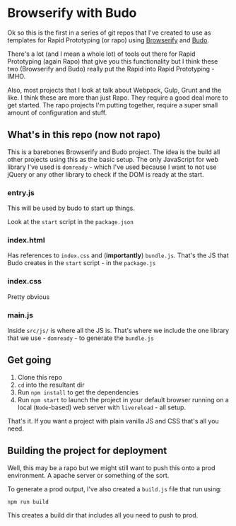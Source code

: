# Browserify with Budo
Ok so this is the first in a series of git repos that I've created to use as templates for Rapid Prototyping (or rapo) using [Browserify](http://browserify.org) and [Budo](https://github.com/mattdesl/budo).

There's a lot (and I mean a whole lot) of tools out there for Rapid Prototyping (again Rapo) that give you this functionality but I think these two (Browserify and Budo) really put the Rapid into Rapid Prototyping - IMHO.

Also, most projects that I look at talk about Webpack, Gulp, Grunt and the like. I think these are more than just Rapo. They require a good deal more to get started. The rapo projects I'm putting together, require a super small amount of configuration and stuff.

## What's in this repo (now not rapo)
This is a barebones Browserify and Budo project. The idea is the build all other projects using this as the basic setup. The only JavaScript for web library I've used is `domready` - which I've used because I want to not use jQuery or any other library to check if the DOM is ready at the start.

### entry.js
This will be used by budo to start up things.

Look at the `start` script in the `package.json`

### index.html
Has references to `index.css` and (**importantly**) `bundle.js`. That's the JS that Budo creates in the `start` script - in the `package.js`

### index.css
Pretty obvious

### main.js
Inside `src/js/` is where all the JS is. That's where we include the one library that we use - `domready` - to generate the `bundle.js`

## Get going
1. Clone this repo
2. `cd` into the resultant dir
3. Run `npm install` to get the dependencies
4. Run `npm start` to launch the project in your default browser running on a local (`Node`-based) web server with `livereload` - all setup.

That's it. If you want a project with plain vanilla JS and CSS that's all you need.

## Building the project for deployment
Well, this may be a rapo but we might still want to push this onto a prod environment. A apache server or something of the sort.

To generate a prod output, I've also created a `build.js` file that run using:
```
npm run build
```
This creates a build dir that includes all you need to push to prod.